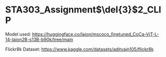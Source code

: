 # STA303_Assignment$\del{3}$2_CLIP

Model used: https://huggingface.co/laion/mscoco_finetuned_CoCa-ViT-L-14-laion2B-s13B-b90k/tree/main

Flickr8k Dataset: https://www.kaggle.com/datasets/adityajn105/flickr8k
